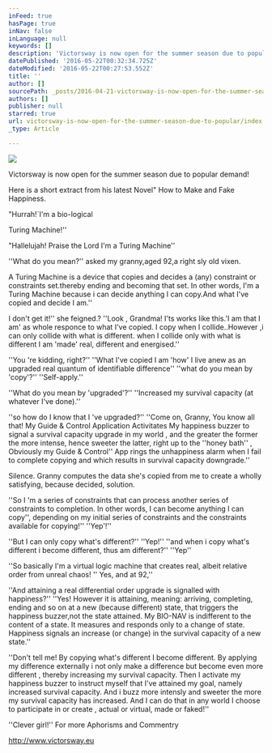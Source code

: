 ```yaml
---
inFeed: true
hasPage: true
inNav: false
inLanguage: null
keywords: []
description: 'Victorsway is now open for the summer season due to popular demand!'
datePublished: '2016-05-22T00:32:34.725Z'
dateModified: '2016-05-22T00:27:53.552Z'
title: ''
author: []
sourcePath: _posts/2016-04-21-victorsway-is-now-open-for-the-summer-season-due-to-popular.md
authors: []
publisher: null
starred: true
url: victorsway-is-now-open-for-the-summer-season-due-to-popular/index.html
_type: Article

---
```

![](https://the-grid-user-content.s3-us-west-2.amazonaws.com/14ad5cae-d91d-4c48-b7b2-28915ec004ce.jpg)

Victorsway is now open for the summer season due to popular demand!

Here is a short extract from his latest Novel" How to Make and Fake Happiness.

"Hurrah!´I'm a bio-logical 

Turing Machine!''

"Hallelujah! Praise the Lord I'm a Turing Machine''

''What do you mean?'' asked my granny,aged 92,a right sly old vixen.

A Turing Machine is a device that copies and decides a (any) constraint or constraints set.thereby ending and becoming that set. In other words, I'm a Turing Machine because i can decide anything I can copy.And what I've copied and decide I am.''

I don't get it!'' she feigned.? ''Look , Grandma! I'ts works like this.'I am that I am' as whole responce to what I've copied. I copy when I collide..However ,i can only collide with what is different. when I collide only with what is different I am 'made' real, different and energised.''

''You 're kidding, right?'' ''What I've copied I am 'how' I live anew as an upgraded real quantum of identifiable difference'' ''what do you mean by 'copy'?'' ''Self-apply.''

''What do you mean by 'upgraded'?'' ''Increased my survival capacity (at whatever I've done).''

''so how do I know that I 've upgraded?'' ''Come on, Granny, You know all that! My Guide & Control Application Activitates My happiness buzzer to signal a survival capacity upgrade in my world , and the greater the former the more intense, hence sweeter the latter, right up to the ''honey bath'' , Obviously my Guide & Control'' App rings the unhappiness alarm when I fail to complete copying and which results in survival capacity downgrade.''

Silence. Granny computes the data she's copied from me to create a wholly satisfying, because decided, solution.

''So I 'm a series of constraints that can process another series of constraints to completion. In other words, I can become anything I can copy'', depending on my initial series of constraints and the constraints available for copying!'' ''Yep'!''

''But I can only copy what's different?'' ''Yep!'' ''and when i copy what's different i become different, thus am different?'' ''Yep''

''So basically I'm a virtual logic machine that creates real, albeit relative order from unreal chaos! '' Yes, and at 92,''

''And attaining a real differential order upgrade is signalled with happiness?'' ''Yes! However it is attaining, meaning: arriving, completing, ending and so on at a new (because different) state, that triggers the happiness buzzer,not the state attained. My BIO-NAV is indifferent to the content of a state. It measures and responds only to a change of state. Happiness signals an increase (or change) in the survival capacity of a new state.''

''Don't tell me! By copying what's different I become different. By applying my difference externally i not only make a difference but become even more different , thereby increasing my survival capacity. Then I activate my happiness buzzer to instruct myself that I've attained my goal, namely increased survival capacity. And i buzz more intensly and sweeter the more my survival capacity has increased. And I can do that in any world I choose to participate in or create , actual or virtual, made or faked!''

''Clever girl!'' For more Aphorisms and Commentry

http://www.victorsway.eu